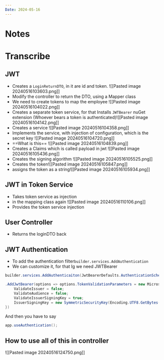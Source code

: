 ```yaml
---
Date: 2024-05-16
---
```

# Notes

# Transcribe
## JWT
- Creates a `LoginReturnDTO`, in it are id and token. ![[Pasted image 20240516103603.png]]
- Modify the controller to return the DTO, using a Mapper class
- We need to create tokens to map the employee ![[Pasted image 20240516104022.png]]
- Creates a separate token service, for that Installs `JWTBearer` nuGet extension (Whoever bears a token is authenticated)![[Pasted image 20240516104142.png]]
- Creates a service ![[Pasted image 20240516104358.png]]
- Implements the service, with injection of configuration, which is the secret key ![[Pasted image 20240516104720.png]]
- ==What is this== ![[Pasted image 20240516104839.png]]
- Creates a Claims which is called payload in jwt  ![[Pasted image 20240516105436.png]]
- Creates the signing algorithm ![[Pasted image 20240516105525.png]]
- Creates the token![[Pasted image 20240516105847.png]]
- assigns the token as a string![[Pasted image 20240516105934.png]]
## JWT in Token Service
- Takes token service as injection
- in the mapping class again ![[Pasted image 20240516110106.png]]
- Provides the token service injection
## User Controller 
- Returns the loginDTO back 
## JWT Authentication
- To add the authentication filter`builder.services.AddAuthentication`
- We can customize it, for that Ig we need JWTBearer
```csharp 
builder.services.AddAuthenticaiton(JwtBearerDefaults.AuthenticationScheme)

.AddJwtBearer(options => options.TokenValidationParameters = new Microsoft.IdentityModels.Tokens.TokenValidationParameters() {
	ValidateIssuer = false;
	ValidateAudience = false;
	ValidateIssuerSigningKey = true;
	IssuerSigningKey = new SymmetricSecurityKey(Encoding.UTF8.GetBytes(builder.Configuration["TokenKey:JWT"]))
}) 
```

And then you have to say
```csharp
app.useAuthentication();
```
## How to use all of this in controller
![[Pasted image 20240516124750.png]]
